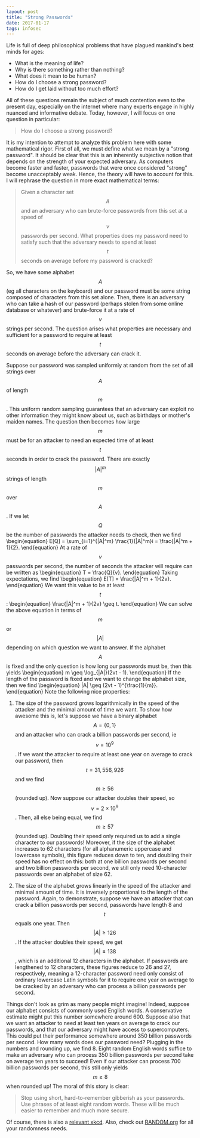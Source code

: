```yaml
---
layout: post
title: "Strong Passwords"
date: 2017-01-17
tags: infosec
---
```


Life is full of deep philosophical problems that have plagued mankind's best minds for ages:

* What is the meaning of life?
* Why is there something rather than nothing?
* What does it mean to be human?
* How do I choose a strong password?
* How do I get laid without too much effort?

All of these questions remain the subject of much contention even to the present day, especially on the internet where many experts engage in highly nuanced and informative debate. 
Today, however, I will focus on one question in particular:

>How do I choose a strong password?

It is my intention to attempt to analyze this problem here with some mathematical rigor. First of all, we must define what we mean by a "strong password". It should be clear that this 
is an inherently subjective notion that depends on the strength of your expected adversary. As computers become faster and faster, passwords that were once considered "strong" become 
unacceptably weak. Hence, the theory will have to account for this. I will rephrase the question in more exact mathematical terms:

>Given a character set $$A$$ and an adversary who can brute-force passwords from this set at a speed of $$v$$ passwords per second. What properties does my password need to satisfy such 
that the adversary needs to spend at least $$t$$ seconds on average before my password is cracked?

So, we have some alphabet $$A$$ (eg all characters on the keyboard) and our password must be some string composed of characters from this set alone. Then, there is an adversary who can 
take a hash of our password (perhaps stolen from some online database or whatever) and brute-force it at a rate of $$v$$ strings per second. The question arises what properties are 
necessary and sufficient for a password to require at least $$t$$ seconds on average before the adversary can crack it.

Suppose our password was sampled uniformly at random from the set of all strings over $$A$$ of length $$m$$. This uniform random sampling guarantees that an adversary can exploit 
no other information they might know about us, such as birthdays or mother's maiden names. The question then becomes how large $$m$$ must be for an attacker to need an expected time of 
at least $$t$$ seconds in order to crack the password. There are exactly $$|A|^m$$ strings of length $$m$$ over $$A$$. If we let $$Q$$ be the number of passwords the attacker needs to 
check, then we find
\begin{equation}
	E[Q] = \sum_{i=1}^{|A|^m} \frac{1}{|A|^m}i = \frac{|A|^m + 1}{2}.
\end{equation}
At a rate of $$v$$ passwords per second, the number of seconds the attacker will require can be written as
\begin{equation}
	T = \frac{Q}{v}.
\end{equation}
Taking expectations, we find
\begin{equation}
	E[T] = \frac{|A|^m + 1}{2v}.
\end{equation}
We want this value to be at least $$t$$:
\begin{equation}
	\frac{|A|^m + 1}{2v} \geq t.
\end{equation}
We can solve the above equation in terms of $$m$$ or $$|A|$$ depending on which question we want to answer. If the alphabet $$A$$ is fixed and the only question is how long our passwords 
must be, then this yields
\begin{equation}
	m \geq \log_{|A|}(2vt - 1).
\end{equation}
If the length of the password is fixed and we want to change the alphabet size, then we find
\begin{equation}
	|A| \geq (2vt - 1)^{\frac{1}{m}}.
\end{equation}
Note the following nice properties:

1. The size of the password grows logarithmically in the speed of the attacker and the minimal amount of time we want. To show how awesome this is, let's suppose we have a binary 
alphabet $$A = \{0,1\}$$ and an attacker who can crack a billion passwords per second, ie $$v = 10^9$$. If we want the attacker to require at least one year on average to crack our 
password, then $$t = 31,556,926$$ and we find $$m \geq 56$$ (rounded up). Now suppose our attacker doubles their speed, so $$v = 2 \times 10^9$$. Then, all else being equal, we 
find $$m \geq 57$$ (rounded up). Doubling their speed only required us to add a single character to our passwords! Moreover, if the size of the alphabet increases to 62 characters 
(for all alphanumeric uppercase and lowercase symbols), this figure reduces down to ten, and doubling their speed has no effect on this: both at one billion passwords per second and 
two billion passwords per second, we still only need 10-character passwords over an alphabet of size 62.

2. The size of the alphabet grows linearly in the speed of the attacker and minimal amount of time. It is inversely proportional to the length of the password. Again, to demonstrate, 
suppose we have an attacker that can crack a billion passwords per second, passwords have length 8 and $$t$$ equals one year. Then $$|A| \geq 126$$. If the attacker doubles 
their speed, we get $$|A| \geq 138$$, which is an additional 12 characters in the alphabet. If passwords are lengthened to 12 characters, these figures reduce to 26 and 27, 
respectively, meaning a 12-character password need only consist of ordinary lowercase Latin symbols for it to require one year on average to be cracked by an adversary who can process 
a billion passwords per second.

Things don't look as grim as many people might imagine! Indeed, suppose our alphabet consists of commonly used English words. A conservative estimate might put this number somewhere 
around 600. Suppose also that we want an attacker to need at least ten years on average to crack our passwords, and that our adversary might have access to supercomputers. This could 
put their performance somewhere around 350 billion passwords per second. How many words does our password need? Plugging in the numbers and rounding up, we find 8. Eight random 
English words suffice to make an adversary who can process 350 billion passwords per second take on average ten years to succeed! Even if our attacker can process 700 billion 
passwords per second, this still only yields $$m \geq 8$$ when rounded up! The moral of this story is clear:

>Stop using short, hard-to-remember gibberish as your passwords. Use phrases of at least eight random words. These will be much easier to remember and much more secure.

Of course, there is also a [relevant xkcd](https://xkcd.com/936/). Also, check out [RANDOM.org](http://www.random.org) for all your randomness needs.
